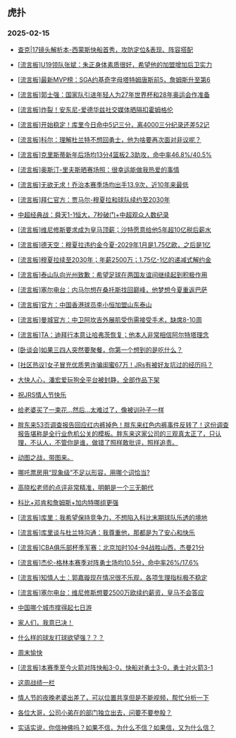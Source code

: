 ## 虎扑 
### 2025-02-15

+ [查克|17镜头解析本-西蒙斯快船首秀，攻防定位&amp;表现、阵容搭配](https://bbs.hupu.com/630594546.html)

+ [[流言板]U19领队张斌：朱正身体素质很好，希望他的加盟增加后卫实力](https://bbs.hupu.com/630595170.html)

+ [[流言板]最新MVP榜：SGA约基奇字母塔特姆唐斯前5，詹姆斯升至第6](https://bbs.hupu.com/630598185.html)

+ [[流言板]郭士强：国家队引进年轻人为27年世界杯和28年奥运会作准备](https://bbs.hupu.com/630596637.html)

+ [[流言板]炸裂！安东尼-爱德华兹社交媒体晒隔扣霍姆格伦](https://bbs.hupu.com/630594545.html)

+ [[流言板]开始稳定！库里今日命中5记三分，离4000三分纪录还差52记](https://bbs.hupu.com/630594723.html)

+ [[流言板]科尔：理解杜兰特不想回勇士，他为啥要再次面对非议呢？](https://bbs.hupu.com/630598381.html)

+ [[流言板]克里斯蒂新年后场均13分4篮板2.3助攻，命中率46.8%/40.5%](https://bbs.hupu.com/630596776.html)

+ [[流言板]奥斯汀-里夫斯晒赛场照：很幸运能做我热爱的事情](https://bbs.hupu.com/630594604.html)

+ [[流言板]无欲无求！乔治本赛季场均出手13.9次，近10年来最低](https://bbs.hupu.com/630598195.html)

+ [[流言板]拜仁官方：贾马尔-穆夏拉和球队续约至2030年](https://bbs.hupu.com/630595685.html)

+ [中超经典战：舜天1-1恒大，7秒破门+中超观众人数纪录](https://bbs.hupu.com/630591236.html)

+ [[流言板]维尼修斯要求成为皇马顶薪；沙特愿意给他5年超10亿税后薪水](https://bbs.hupu.com/630592830.html)

+ [[流言板]德天空：穆夏拉违约金今夏-2029年1月是1.75亿欧，之后是1亿](https://bbs.hupu.com/630596611.html)

+ [[流言板]穆夏拉续至2030年；年薪2500万；1.75亿-1亿的递减式解约金](https://bbs.hupu.com/630595667.html)

+ [[流言板]泰山队向光州致歉：希望足球在两国友谊间继续起到积极作用](https://bbs.hupu.com/630596214.html)

+ [[流言板]塞尔电台：内马尔想在桑托斯找回巅峰，他梦想今夏重返巴萨](https://bbs.hupu.com/630593661.html)

+ [[流言板]官方：中国香港球员李小恒加盟山东泰山](https://bbs.hupu.com/630593797.html)

+ [[流言板]曼城官方：中卫阿坎吉外展肌受伤需接受手术，缺席8-10周](https://bbs.hupu.com/630596194.html)

+ [[流言板]TA：迪拜行本意让哈弗茨恢复；他本人非常相信阿尔特塔理念](https://bbs.hupu.com/630590892.html)

+ [[卧谈会]如果三四人突然要聚餐，你第一个想到的是吃什么？](https://bbs.hupu.com/630596329.html)

+ [[社区热议]女子冒充优质男诈骗闺蜜67万！JRs有被好友坑过的经历吗？](https://bbs.hupu.com/630594147.html)

+ [大快人心，潘宏爱玩狗全平台被封静，全部作品下架](https://bbs.hupu.com/630594578.html)

+ [祝JRS情人节快乐](https://bbs.hupu.com/630595581.html)

+ [给老婆买了一束花…然后…太难过了，像被训孙子一样](https://bbs.hupu.com/630594544.html)

+ [胖东来53页调查报告回应红内裤掉色！胖东来红色内裤事件反转了！这份调查报告堪称是全行业危机公关的模板。胖东来这家公司的三观真太正了，只认理，不认人，不管你是谁，做错了照样敢批评，照样追责。](https://bbs.hupu.com/630594314.html)

+ [动图之战，带图来。](https://bbs.hupu.com/630597214.html)

+ [哪吒票房用“现象级”不足以形容，用哪个词恰当?](https://bbs.hupu.com/630596053.html)

+ [高晓松老师的点评非常精准，明朝是一个三无朝代](https://bbs.hupu.com/630595074.html)

+ [科比+邓肯和詹姆斯+加内特哪组更强](https://bbs.hupu.com/630596601.html)

+ [[流言板]库里：我希望保持竞争力，不想陷入科比末期球队乐透的境地](https://bbs.hupu.com/630599313.html)

+ [[流言板]库里谈与杜兰特沟通：我尊重他，那都是为了安心和快乐](https://bbs.hupu.com/630598555.html)

+ [[流言板]CBA俱乐部杯季军赛：北京加时104-94战胜山西，杰曼21分](https://bbs.hupu.com/630597467.html)

+ [[流言板]杰伦-格林本赛季对阵勇士场均10.5分，命中率26%/17.6%](https://bbs.hupu.com/630598818.html)

+ [[流言板]知情人士：郭嘉璇现在情况很不乐观，各项生理指标极不稳定](https://bbs.hupu.com/630599215.html)

+ [[流言板]塞尔电台：维尼修斯想要2500万欧续约薪资，皇马不会答应](https://bbs.hupu.com/630598522.html)

+ [中国哪个城市撑得起七日游](https://bbs.hupu.com/630596659.html)

+ [家人们，我意已决！](https://bbs.hupu.com/630595269.html)

+ [什么样的球友打球欲望强？？？](https://bbs.hupu.com/630595708.html)

+ [周末愉快](https://bbs.hupu.com/630598241.html)

+ [[流言板]本赛季至今火箭对阵快船3-0，快船对勇士3-0，勇士对火箭3-1](https://bbs.hupu.com/630597341.html)

+ [这周战绩一栏](https://bbs.hupu.com/630595886.html)

+ [情人节的夜晚老婆出差了，可以位置共享但是不能视频，帮忙分析一下](https://bbs.hupu.com/630599040.html)

+ [各位大哥，公司小弟在的部门独立出去，问要不要参股？](https://bbs.hupu.com/630597971.html)

+ [实话实说，你信神佛吗？如果不信，为什么不信？如果信，又为什么信？](https://bbs.hupu.com/630596513.html)


